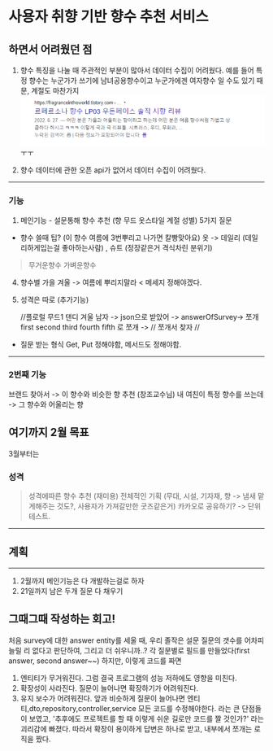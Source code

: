 # 사용자 취향 기반 향수 추천 서비스

하면서 어려웠던 점
---------------
1. 향수 특징을 나눌 때 주관적인 부분이 많아서 데이터 수집이 어려웠다.
예를 들어 특정 향수는 누군가가 쓰기에 남녀공용향수이고 누군가에겐 여자향수 일 수도 있기 때문, 계절도 마찬가지
![img.png](img.png) ㅜㅜ

2. 향수 데이터에 관한 오픈 api가 없어서 데이터 수집이 어려웠다.




------------------
### 기능
1. 메인기능 - 설문통해 향수 추천 (향 무드 옷스타일 계절 성별)  5가지 질문
- 향수 쓸때 팁? (이 향수 여름에 3번뿌리고 나가면 칼빵맞아요) 
옷 -> 데일리 (데일리하게입는걸 좋아하는사람) , 슈트 (정장같은거 격식차린 분위기) 
> 무거운향수
> 가벼운향수
4. 향수별 가을 겨울 -> 여름에 뿌리지말라 < 메세지 정해야겠다.
3. 성격은 따로 (추가기능)

   //플로럴 무드1 댄디 겨울 남자 -> json으로 받았어 -> answerOfSurvey-> 쪼개 first second third fourth fifth 로 쪼개 ->
   // 쪼개서 찾자
   //
- 질문 받는 형식 Get, Put 정해야함, 메서드도 정해야함.

-------
### 2번째 기능
브랜드 찾아서 -> 이 향수와 비슷한 향 추천
(창조교수님) 내 여친이 특정 향수를 쓰는데 -> 그 향수와 어울리는 향 

여기까지 2월 목표
------
3월부터는
### 성격
> 성격에따른 향수 추천 (재미용)
> 전체적인 기획 (무대, 시설, 기자재, 향 -> 냄새 맡게해주는 것도?, 사용자가 가져갈만한 굿즈같은거)
>  카카오로 공유하기? -> 
> 단위테스트.
----------------
## 계획 
-------------
1. 2월까지 메인기능은 다 개발하는걸로 하자
2. 21일까지 남은 두개 질문 다 채우기


그때그때 작성하는 회고!
---------
처음 survey에 대한 answer entity를 세울 때, 우리 졸작은 설문 질문의 갯수를 어차피 
늘릴 리 없다고 판단하여, 그리고 더 쉬우니까..? 각 질문별로 필드를 만들었다(first answer, second answer~~)
하지만, 이렇게 코드를 짜면 
1. 엔티티가 무거워진다. 그럼 결국 프로그램의 성능 저하에도 영향을 미친다.
2. 확장성이 사라진다. 질문이 늘어나면 확장하기가 어려워진다.
3. 유지 보수가 어려워진다. 앞과 비슷하게 질문이 늘어나면 엔티티,dto,repository,controller,service 모든 코드를 수정해야한다.
라는 큰 단점들이 보였고, '추후에도 프로젝트를 할 때 이렇게 쉬운 길로만 코드를 짤 것인가?' 라는 괴리감에 빠졌다.
따라서 확장이 용이하게 답변은 하나로 받고, 내부에서 쪼개는 로직을 짰다.
